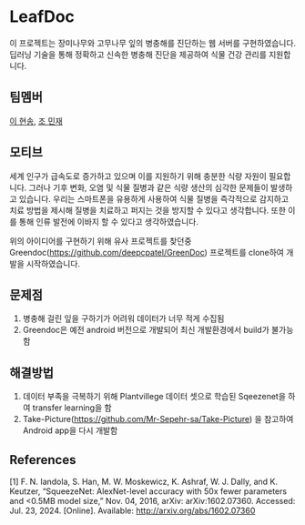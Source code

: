# LeafDoc
이 프로젝트는 장미나무와 고무나무 잎의 병충해를 진단하는 웹 서버를 구현하였습니다. 딥러닝 기술을 통해 정확하고 신속한 병충해 진단을 제공하여 식물 건강 관리를 지원합니다.

## 팀멤버
[이 현송](http://github.com/gfg), [조 민재](https://github.com/clamix)

## 모티브
세계 인구가 급속도로 증가하고 있으며 이를 지원하기 위해 충분한 식량 자원이 필요합니다. 그러나 기후 변화, 오염 및 식물 질병과 같은 식량 생산의 심각한 문제들이 발생하고 있습니다. 우리는 스마트폰을 유용하게 사용하여 식물 질병을 즉각적으로 감지하고 치료 방법을 제시해 질병을 치료하고 퍼지는 것을 방지할 수 있다고 생각합니다. 
또한  이를 통해 인류 발전에 이바지 할 수 있다고 생각하였습니다. 

위의 아이디어를 구현하기 위해 유사 프로젝트를 찾던중 
Greendoc(https://github.com/deepcpatel/GreenDoc) 프로젝트를 clone하여 개발을 시작하였습니다.

## 문제점
1. 병충해 걸린 잎을 구하기가 어려워 데이터가 너무 적게 수집됨
2. Greendoc은 예전 android 버전으로 개발되어 최신 개발환경에서 build가 불가능함

## 해결방법
1. 데이터 부족을 극복하기 위해 Plantvillege 데이터 셋으로 학습된 Sqeezenet을 하여 transfer learning을 함
2. Take-Picture(https://github.com/Mr-Sepehr-sa/Take-Picture) 을 참고하여 Android app을 다시 개발함

## References
[1] F. N. Iandola, S. Han, M. W. Moskewicz, K. Ashraf, W. J. Dally, and K. Keutzer, “SqueezeNet: AlexNet-level accuracy with 50x fewer parameters and <0.5MB model size,” Nov. 04, 2016, arXiv: arXiv:1602.07360. Accessed: Jul. 23, 2024. [Online]. Available: http://arxiv.org/abs/1602.07360
